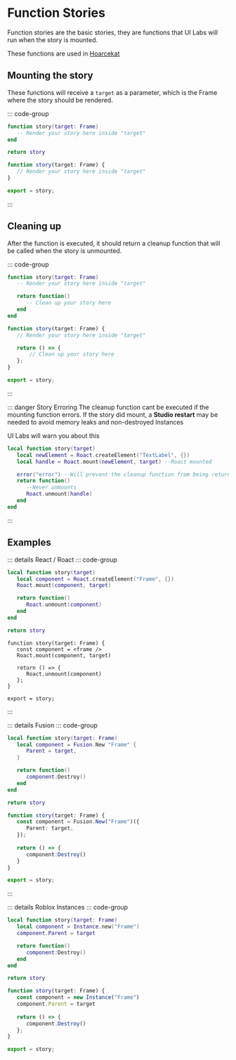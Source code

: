 # Function Stories

Function stories are the basic stories, they are functions that UI Labs will run when the story is mounted.

These functions are used in [Hoarcekat](https://github.com/Kampfkarren/hoarcekat) 

## Mounting the story

These functions will receive a `target` as a parameter, which is the Frame where the story should be rendered.

::: code-group

```lua [Luau]
function story(target: Frame)
   -- Render your story here inside "target"
end

return story
```

```ts [Roblox-TS]
function story(target: Frame) {
   // Render your story here inside "target"
}

export = story;
```

:::

## Cleaning up

After the function is executed, it should return a cleanup function that will be called when the story is unmounted.

::: code-group

```lua [Luau] {4-6}
function story(target: Frame)
   -- Render your story here inside "target"

   return function()
      -- Clean up your story here
   end
end
```

```ts [Roblox-TS] {4-6}
function story(target: Frame) {
   // Render your story here inside "target"

   return () => {
	   // Clean up your story here
   };
}

export = story;
```

:::


::: danger Story Erroring
The cleanup function cant be executed if the mounting function errors. If the story did mount, a **Studio restart** may be needed to avoid memory leaks and non-destroyed Instances

<span class="dangertip">UI Labs will warn you about this</span>

```lua {5}
local function story(target)
   local newElement = Roact.createElement("TextLabel", {})
   local handle = Roact.mount(newElement, target) --Roact mounted

   error("error") --Will prevent the cleanup function from being returned
   return function()
      --Never unmounts
      Roact.unmount(handle)
   end
end
```

:::


## Examples

::: details React / Roact
::: code-group

```lua [Luau]
local function story(target)
   local component = Roact.createElement("Frame", {})
   Roact.mount(component, target)

   return function()
      Roact.unmount(component)
   end
end

return story
```



```tsx [Roblox-TS]
function story(target: Frame) {
   const component = <frame />
   Roact.mount(component, target)

   return () => {
      Roact.unmount(component)
   };
}

export = story;
```
 
:::


::: details Fusion
::: code-group

```lua [Luau]
local function story(target: Frame)
   local component = Fusion.New "Frame" {
      Parent = target,
   }

   return function()
      component:Destroy()
   end
end

return story
```

```ts [Roblox-TS]
function story(target: Frame) {
   const component = Fusion.New("Frame")({
      Parent: target,
   }); 
	
   return () => {
      component:Destroy()
   }
}

export = story;
```

:::

::: details Roblox Instances 
::: code-group 

```lua [Luau]
local function story(target: Frame)
   local component = Instance.new("Frame")
   component.Parent = target

   return function()
      component:Destroy()
   end
end

return story
```

```ts [Roblox-TS]
function story(target: Frame) {
   const component = new Instance("Frame")
   component.Parent = target
	
   return () => {
      component.Destroy()
   };
}

export = story;
```